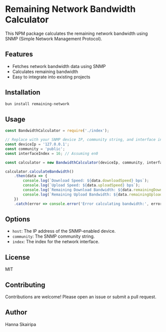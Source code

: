 # Remaining Network Bandwidth Calculator

This NPM package calculates the remaining network bandwidth using SNMP (Simple Network Management Protocol).

## Features

- Fetches network bandwidth data using SNMP
- Calculates remaining bandwidth
- Easy to integrate into existing projects

## Installation

```bash
bun install remaining-network
```

## Usage

```javascript
const BandwidthCalculator = require('./index');

// Replace with your SNMP device IP, community string, and interface index
const deviceIp = '127.0.0.1';
const community = 'public';
const interfaceIndex = 16; // Assuming en0

const calculator = new BandwidthCalculator(deviceIp, community, interfaceIndex);

calculator.calculateBandwidth()
    .then(data => {
        console.log(`Download Speed: ${data.downloadSpeed} bps`);
        console.log(`Upload Speed: ${data.uploadSpeed} bps`);
        console.log(`Remaining Download Bandwidth: ${data.remainingDownload} bps`);
        console.log(`Remaining Upload Bandwidth: ${data.remainingUpload} bps`);
    })
    .catch(error => console.error('Error calculating bandwidth:', error));
```

## Options

- `host`: The IP address of the SNMP-enabled device.
- `community`: The SNMP community string.
- `index`: The index for the network interface.

## License

MIT

## Contributing

Contributions are welcome! Please open an issue or submit a pull request.

## Author

Hanna Skairipa
